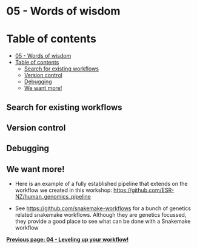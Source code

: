 # 05 - Words of wisdom

# Table of contents

- [05 - Words of wisdom](#05---words-of-wisdom)
- [Table of contents](#table-of-contents)
  - [Search for existing workflows](#search-for-existing-workflows)
  - [Version control](#version-control)
  - [Debugging](#debugging)
  - [We want more!](#we-want-more)

## Search for existing workflows

## Version control

## Debugging

## We want more!

- Here is an example of a fully established pipeline that extends on the workflow we created in this workshop: https://github.com/ESR-NZ/human_genomics_pipeline

- See https://github.com/snakemake-workflows for a bunch of genetics related snakemake workflows. Although they are genetics focussed, they provide a good place to see what can be done with a Snakemake workflow

<p align="left"><b><a href="https://github.com/leahkemp/RezBaz2020_snakemake_workshop/blob/master/workshop_material/04_leveling_up_your_workflow.md">Previous page: 04 - Leveling up your workflow!</a>
